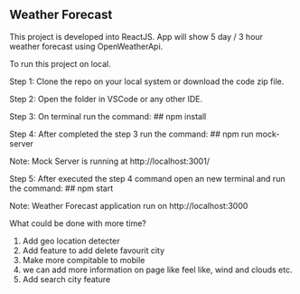 ## Weather Forecast

This project is developed into ReactJS. App will show 5 day / 3 hour weather forecast using OpenWeatherApi.

To run this project on local.

Step 1: Clone the repo on your local system or download the code zip file.

Step 2: Open the folder in VSCode or any other IDE.

Step 3: On terminal run the command: ## npm install

Step 4: After completed the step 3 run the command: ## npm run mock-server

Note: Mock Server is running at http://localhost:3001/

Step 5: After executed the step 4 command open an new terminal and run the command: ## npm start

Note: Weather Forecast application run on http://localhost:3000 

What could be done with more time?
1. Add geo location detecter
2. Add feature to add delete favourit city 
3. Make more compitable to mobile
4. we can add more information on page like feel like, wind and clouds etc.
5. Add search city feature 

